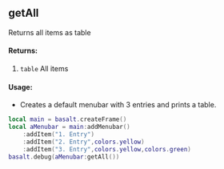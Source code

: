 ## getAll
Returns all items as table

#### Returns:
1. `table` All items

#### Usage:
* Creates a default menubar with 3 entries and prints a table.
```lua
local main = basalt.createFrame()
local aMenubar = main:addMenubar()
    :addItem("1. Entry")
    :addItem("2. Entry",colors.yellow)
    :addItem("3. Entry",colors.yellow,colors.green)
basalt.debug(aMenubar:getAll())
```
